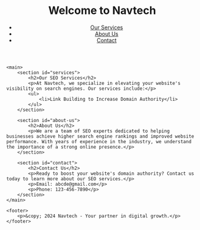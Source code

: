 <!DOCTYPE html>
<html lang="en">
<head>
    <meta charset="UTF-8">
    <meta name="viewport" content="width=device-width, initial-scale=1.0">
    <meta name="description" content="Navtech offers professional SEO services to boost your website's domain authority and improve search engine rankings.">
    <meta name="keywords" content="SEO services, increase domain authority, search engine optimization, Navtech">
    <title>Professional SEO Services | Navtech</title>
</head>
<body>
    <header>
        <h1>Welcome to Navtech</h1>
        <nav>
            <ul>
                <li><a href="#services">Our Services</a></li>
                <li><a href="#about-us">About Us</a></li>
                <li><a href="#contact">Contact</a></li>
            </ul>
        </nav>
    </header>

    <main>
        <section id="services">
            <h2>Our SEO Services</h2>
            <p>At Navtech, we specialize in elevating your website's visibility on search engines. Our services include:</p>
            <ul>
                <li>Link Building to Increase Domain Authority</li>
            </ul>
        </section>

        <section id="about-us">
            <h2>About Us</h2>
            <p>We are a team of SEO experts dedicated to helping businesses achieve higher search engine rankings and improved website performance. With years of experience in the industry, we understand the importance of a strong online presence.</p>
        </section>

        <section id="contact">
            <h2>Contact Us</h2>
            <p>Ready to boost your website's domain authority? Contact us today to learn more about our SEO services.</p>
            <p>Email: abcde@gmail.com</p>
            <p>Phone: 123-456-7890</p>
        </section>
    </main>

    <footer>
        <p>&copy; 2024 Navtech - Your partner in digital growth.</p>
    </footer>
<a href="https://tab66pkr1.weebly.com/"> </a>
<a href="https://tab66pkr2.weebly.com/"> </a>
<a href="https://tab66pkr3.weebly.com/"> </a>
<a href="https://tab66pkr4.weebly.com/"> </a>
<a href="https://tab66pkr5.weebly.com/"> </a>
<a href="https://tab66pkr6.weebly.com/"> </a>
<a href="https://tab66pkr7.weebly.com/"> </a>
<a href="https://tab66pkr8.weebly.com/"> </a>
<a href="https://tab66pkr9.weebly.com/"> </a>
<a href="https://tab66pkr10.weebly.com/"> </a>
<a href="https://tab66pkr31.weebly.com/"> </a>
<a href="https://tab66pkr32.weebly.com/"> </a>
<a href="https://tab66pkr33.weebly.com/"> </a>
<a href="https://tab66pkr34.weebly.com/"> </a>
<a href="https://tab66pkr35.weebly.com/"> </a>
<a href="https://tab66pkr56.weebly.com/"> </a>
<a href="https://tab66pkr57.weebly.com/"> </a>
<a href="https://tab66pkr58.weebly.com/"> </a>
<a href="https://tab66pkr59.weebly.com/"> </a>
<a href="https://tab66pkr60.weebly.com/"> </a>
<a href="https://chefmaison31.weebly.com/"> </a>
<a href="https://chefmaison32.weebly.com/"> </a>
<a href="https://chefmaison33.weebly.com/"> </a>
<a href="https://chefmaison34.weebly.com/"> </a>
<a href="https://chefmaison35.weebly.com/"> </a>
<a href="https://chefmaison56.weebly.com/"> </a>
<a href="https://chefmaison57.weebly.com/"> </a>
<a href="https://chefmaison58.weebly.com/"> </a>
<a href="https://chefmaison59.weebly.com/"> </a>
<a href="https://chefmaison60.weebly.com/"> </a>
<a href="https://1win-cameroun1.weebly.com/"> </a>
<a href="https://1win-cameroun2.weebly.com/"> </a>
<a href="https://1win-cameroun3.weebly.com/"> </a>
<a href="https://1win-cameroun4.weebly.com/"> </a>
<a href="https://1win-cameroun5.weebly.com/"> </a>
<a href="https://1win-cameroun6.weebly.com/"> </a>
<a href="https://1win-cameroun7.weebly.com/"> </a>
<a href="https://1win-cameroun8.weebly.com/"> </a>
<a href="https://1win-cameroun9.weebly.com/"> </a>
<a href="https://1win-cameroun10.weebly.com/"> </a>
<a href="https://1win-cameroun31.weebly.com/"> </a>
<a href="https://1win-cameroun32.weebly.com/"> </a>
<a href="https://1win-cameroun33.weebly.com/"> </a>
<a href="https://1win-cameroun34.weebly.com/"> </a>
<a href="https://1win-cameroun35.weebly.com/"> </a>
<a href="https://1win-cameroun56.weebly.com/"> </a>
<a href="https://1win-cameroun57.weebly.com/"> </a>
<a href="https://1win-cameroun58.weebly.com/"> </a>
<a href="https://1win-cameroun59.weebly.com/"> </a>
<a href="https://1win-cameroun60.weebly.com/"> </a>
<a href="https://psyhology31.weebly.com/"> </a>
<a href="https://psyhology32.weebly.com/"> </a>
<a href="https://psyhology33.weebly.com/"> </a>
<a href="https://psyhology34.weebly.com/"> </a>
<a href="https://psyhology35.weebly.com/"> </a>
<a href="https://psyhology56.weebly.com/"> </a>
<a href="https://psyhology57.weebly.com/"> </a>
<a href="https://psyhology58.weebly.com/"> </a>
<a href="https://psyhology59.weebly.com/"> </a>
<a href="https://psyhology60.weebly.com/"> </a>
<a href="https://trendtrackernews31.weebly.com/"> </a>
<a href="https://trendtrackernews32.weebly.com/"> </a>
<a href="https://trendtrackernews33.weebly.com/"> </a>
<a href="https://trendtrackernews34.weebly.com/"> </a>
<a href="https://trendtrackernews35.weebly.com/"> </a>
<a href="https://trendtrackernews56.weebly.com/"> </a>
<a href="https://trendtrackernews57.weebly.com/"> </a>
<a href="https://trendtrackernews58.weebly.com/"> </a>
<a href="https://trendtrackernews59.weebly.com/"> </a>
<a href="https://trendtrackernews60.weebly.com/"> </a>
<a href="https://gavenews31.weebly.com/"> </a>
<a href="https://gavenews32.weebly.com/"> </a>
<a href="https://gavenews33.weebly.com/"> </a>
<a href="https://gavenews34.weebly.com/"> </a>
<a href="https://gavenews35.weebly.com/"> </a>
<a href="https://gavenews56.weebly.com/"> </a>
<a href="https://gavenews57.weebly.com/"> </a>
<a href="https://gavenews58.weebly.com/"> </a>
<a href="https://gavenews59.weebly.com/"> </a>
<a href="https://gavenews60.weebly.com/"> </a>
<a href="https://jaxxify31.weebly.com/"> </a>
<a href="https://jaxxify32.weebly.com/"> </a>
<a href="https://jaxxify33.weebly.com/"> </a>
<a href="https://jaxxify34.weebly.com/"> </a>
<a href="https://jaxxify35.weebly.com/"> </a>
<a href="https://jaxxify56.weebly.com/"> </a>
<a href="https://jaxxify57.weebly.com/"> </a>
<a href="https://jaxxify58.weebly.com/"> </a>
<a href="https://jaxxify59.weebly.com/"> </a>
<a href="https://jaxxify60.weebly.com/"> </a>
<a href="https://slotnara21.weebly.com/"> </a>
<a href="https://slotnara22.weebly.com/"> </a>
<a href="https://slotnara23.weebly.com/"> </a>
<a href="https://slotnara24.weebly.com/"> </a>
<a href="https://slotnara25.weebly.com/"> </a>
<a href="https://slotnara26.weebly.com/"> </a>
<a href="https://slotnara27.weebly.com/"> </a>
<a href="https://slotnara283.weebly.com/"> </a>
<a href="https://slotnara29.weebly.com/"> </a>
<a href="https://slotnara30.weebly.com/"> </a>
<a href="https://slotnara71.weebly.com/"> </a>
<a href="https://slotnara72.weebly.com/"> </a>
<a href="https://slotnara73.weebly.com/"> </a>
<a href="https://slotnara74.weebly.com/"> </a>
<a href="https://slotnara75.weebly.com/"> </a>
<a href="https://slotnara76.weebly.com/"> </a>
<a href="https://slotnara77.weebly.com/"> </a>
<a href="https://slotnara78.weebly.com/"> </a>
<a href="https://slotnara79.weebly.com/"> </a>
<a href="https://slotnara80.weebly.com/"> </a>
<a href="https://slotnara121.weebly.com/"> </a>
<a href="https://slotnara122.weebly.com/"> </a>
<a href="https://slotnara123.weebly.com/"> </a>
<a href="https://slotnara124.weebly.com/"> </a>
<a href="https://slotnara125.weebly.com/"> </a>
<a href="https://slotnara126.weebly.com/"> </a>
<a href="https://slotnara127.weebly.com/"> </a>
<a href="https://slotnara128.weebly.com/"> </a>
<a href="https://slotnara129.weebly.com/"> </a>
<a href="https://slotnara130.weebly.com/"> </a>
<a href="https://slotnara171.weebly.com/"> </a>
<a href="https://slotnara172.weebly.com/"> </a>
<a href="https://slotnara173.weebly.com/"> </a>
<a href="https://slotnara174.weebly.com/"> </a>
<a href="https://slotnara175.weebly.com/"> </a>
<a href="https://slotnara176.weebly.com/"> </a>
<a href="https://slotnara177.weebly.com/"> </a>
<a href="https://slotnara178.weebly.com/"> </a>
<a href="https://slotnara179.weebly.com/"> </a>
<a href="https://slotnara180.weebly.com/"> </a>
<a href="https://catalk21.weebly.com/"> </a>
<a href="https://catalk22.weebly.com/"> </a>
<a href="https://catalk23.weebly.com/"> </a>
<a href="https://catalk24.weebly.com/"> </a>
<a href="https://catalk25.weebly.com/"> </a>
<a href="https://catalk26.weebly.com/"> </a>
<a href="https://catalk27.weebly.com/"> </a>
<a href="https://catalk28.weebly.com/"> </a>
<a href="https://catalk29.weebly.com/"> </a>
<a href="https://catalk30.weebly.com/"> </a>
<a href="https://catalk71.weebly.com/"> </a>
<a href="https://catalk72.weebly.com/"> </a>
<a href="https://catalk73.weebly.com/"> </a>
<a href="https://catalk74.weebly.com/"> </a>
<a href="https://catalk75.weebly.com/"> </a>
<a href="https://catalk76.weebly.com/"> </a>
<a href="https://catalk77.weebly.com/"> </a>
<a href="https://catalk78.weebly.com/"> </a>
<a href="https://catalk79.weebly.com/"> </a>
<a href="https://catalk80.weebly.com/"> </a>
<a href="https://catalk121.weebly.com/"> </a>
<a href="https://catalk122.weebly.com/"> </a>
<a href="https://catalk123.weebly.com/"> </a>
<a href="https://catalk124.weebly.com/"> </a>
<a href="https://catalk125.weebly.com/"> </a>
<a href="https://catalk126.weebly.com/"> </a>
<a href="https://catalk127.weebly.com/"> </a>
<a href="https://catalk128.weebly.com/"> </a>
<a href="https://catalk129.weebly.com/"> </a>
<a href="https://catalk130.weebly.com/"> </a>
<a href="https://catalk171.weebly.com/"> </a>
<a href="https://catalk172.weebly.com/"> </a>
<a href="https://catalk173.weebly.com/"> </a>
<a href="https://catalk174.weebly.com/"> </a>
<a href="https://catalk175.weebly.com/"> </a>
<a href="https://catalk176.weebly.com/"> </a>
<a href="https://catalk177.weebly.com/"> </a>
<a href="https://catalk178.weebly.com/"> </a>
<a href="https://catalk179.weebly.com/"> </a>
<a href="https://catalk180.weebly.com/"> </a>
<a href="https://ppbb21.weebly.com/"> </a>
<a href="https://ppbb22.weebly.com/"> </a>
<a href="https://ppbb23.weebly.com/"> </a>
<a href="https://ppbb24.weebly.com/"> </a>
<a href="https://ppbb25.weebly.com/"> </a>
<a href="https://ppbb46.weebly.com/"> </a>
<a href="https://ppbb47.weebly.com/"> </a>
<a href="https://ppbb48.weebly.com/"> </a>
<a href="https://ppbb49.weebly.com/"> </a>
<a href="https://ppbb50.weebly.com/"> </a>
<a href="https://wittyinsight11.weebly.com/"> </a>
<a href="https://wittyinsight12.weebly.com/"> </a>
<a href="https://wittyinsight13.weebly.com/"> </a>
<a href="https://wittyinsight14.weebly.com/"> </a>
<a href="https://wittyinsight15.weebly.com/"> </a>
<a href="https://hedwiggroup1.weebly.com/"> </a>
<a href="https://hedwiggroup2.weebly.com/"> </a>
<a href="https://hedwiggroup3.weebly.com/"> </a>
<a href="https://hedwiggroup04.weebly.com/"> </a>
<a href="https://hedwiggroup5.weebly.com/"> </a>
<a href="https://tab66pkr11.weebly.com/"> </a>
<a href="https://tab66pkr12.weebly.com/"> </a>
<a href="https://tab66pkr13.weebly.com/"> </a>
<a href="https://tab66pkr14.weebly.com/"> </a>
<a href="https://tab66pkr15.weebly.com/"> </a>
<a href="https://tab66pkr16.weebly.com/"> </a>
<a href="https://tab66pkr17.weebly.com/"> </a>
<a href="https://tab66pkr18.weebly.com/"> </a>
<a href="https://tab66pkr19.weebly.com/"> </a>
<a href="https://tab66pkr20.weebly.com/"> </a>
<a href="https://tab66pkr36.weebly.com/"> </a>
<a href="https://tab66pkr37.weebly.com/"> </a>
<a href="https://tab66pkr38.weebly.com/"> </a>
<a href="https://tab66pkr39.weebly.com/"> </a>
<a href="https://tab66pkr40.weebly.com/"> </a>
<a href="https://tab66pkr61.weebly.com/"> </a>
<a href="https://tab66pkr62.weebly.com/"> </a>
<a href="https://tab66pkr63.weebly.com/"> </a>
<a href="https://tab66pkr64.weebly.com/"> </a>
<a href="https://tab66pkr65.weebly.com/"> </a>
<a href="https://chefmaison36.weebly.com/"> </a>
<a href="https://chefmaison37.weebly.com/"> </a>
<a href="https://chefmaison38.weebly.com/"> </a>
<a href="https://chefmaison39.weebly.com/"> </a>
<a href="https://chefmaison40.weebly.com/"> </a>
<a href="https://chefmaison61.weebly.com/"> </a>
<a href="https://chefmaison62.weebly.com/"> </a>
<a href="https://chefmaison63.weebly.com/"> </a>
<a href="https://chefmaison64.weebly.com/"> </a>
<a href="https://chefmaison65.weebly.com/"> </a>
<a href="https://1win-cameroun11.weebly.com/"> </a>
<a href="https://1win-cameroun12.weebly.com/"> </a>
<a href="https://1win-cameroun13.weebly.com/"> </a>
<a href="https://1win-cameroun14.weebly.com/"> </a>
<a href="https://1win-cameroun15.weebly.com/"> </a>
<a href="https://1win-cameroun16.weebly.com/"> </a>
<a href="https://1win-cameroun17.weebly.com/"> </a>
<a href="https://1win-cameroun18.weebly.com/"> </a>
<a href="https://1win-cameroun19.weebly.com/"> </a>
<a href="https://1win-cameroun20.weebly.com/"> </a>
<a href="https://1win-cameroun36.weebly.com/"> </a>
<a href="https://1win-cameroun37.weebly.com/"> </a>
<a href="https://1win-cameroun38.weebly.com/"> </a>
<a href="https://1win-cameroun39.weebly.com/"> </a>
<a href="https://1win-cameroun40.weebly.com/"> </a>
<a href="https://1win-cameroun61.weebly.com/"> </a>
<a href="https://1win-cameroun62.weebly.com/"> </a>
<a href="https://1win-cameroun63.weebly.com/"> </a>
<a href="https://1win-cameroun64.weebly.com/"> </a>
<a href="https://1win-cameroun65.weebly.com/"> </a>
<a href="https://psyhology36.weebly.com/"> </a>
<a href="https://psyhology37.weebly.com/"> </a>
<a href="https://psyhology38.weebly.com/"> </a>
<a href="https://psyhology39.weebly.com/"> </a>
<a href="https://psyhology40.weebly.com/"> </a>
<a href="https://psyhology61.weebly.com/"> </a>
<a href="https://psyhology62.weebly.com/"> </a>
<a href="https://psyhology63.weebly.com/"> </a>
<a href="https://psyhology64.weebly.com/"> </a>
<a href="https://psyhology65.weebly.com/"> </a>
<a href="https://trendtrackernews36.weebly.com/"> </a>
<a href="https://trendtrackernews37.weebly.com/"> </a>
<a href="https://trendtrackernews38.weebly.com/"> </a>
<a href="https://trendtrackernews39.weebly.com/"> </a>
<a href="https://trendtrackernews40.weebly.com/"> </a>
<a href="https://trendtrackernews61.weebly.com/"> </a>
<a href="https://trendtrackernews62.weebly.com/"> </a>
<a href="https://trendtrackernews63.weebly.com/"> </a>
<a href="https://trendtrackernews64.weebly.com/"> </a>
<a href="https://trendtrackernews65.weebly.com/"> </a>
<a href="https://gavenews36.weebly.com/"> </a>
<a href="https://gavenews37.weebly.com/"> </a>
<a href="https://gavenews38.weebly.com/"> </a>
<a href="https://gavenews39.weebly.com/"> </a>
<a href="https://gavenews40.weebly.com/"> </a>
<a href="https://gavenews61.weebly.com/"> </a>
<a href="https://gavenews62.weebly.com/"> </a>
<a href="https://gavenews63.weebly.com/"> </a>
<a href="https://gavenews64.weebly.com/"> </a>
<a href="https://gavenews65.weebly.com/"> </a>
<a href="https://jaxxify36.weebly.com/"> </a>
<a href="https://jaxxify37.weebly.com/"> </a>
<a href="https://jaxxify38.weebly.com/"> </a>
<a href="https://jaxxify39.weebly.com/"> </a>
<a href="https://jaxxify40.weebly.com/"> </a>
<a href="https://jaxxify61.weebly.com/"> </a>
<a href="https://jaxxify62.weebly.com/"> </a>
<a href="https://jaxxify63.weebly.com/"> </a>
<a href="https://jaxxify64.weebly.com/"> </a>
<a href="https://jaxxify65.weebly.com/"> </a>
<a href="https://slotnara31.weebly.com/"> </a>
<a href="https://slotnara32.weebly.com/"> </a>
<a href="https://slotnara33.weebly.com/"> </a>
<a href="https://slotnara34.weebly.com/"> </a>
<a href="https://slotnara35.weebly.com/"> </a>
<a href="https://slotnara36.weebly.com/"> </a>
<a href="https://slotnara37.weebly.com/"> </a>
<a href="https://slotnara38.weebly.com/"> </a>
<a href="https://slotnara39.weebly.com/"> </a>
<a href="https://slotnara40.weebly.com/"> </a>
<a href="https://slotnara81.weebly.com/"> </a>
<a href="https://slotnara82.weebly.com/"> </a>
<a href="https://slotnara83.weebly.com/"> </a>
<a href="https://slotnara84.weebly.com/"> </a>
<a href="https://slotnara85.weebly.com/"> </a>
<a href="https://slotnara86.weebly.com/"> </a>
<a href="https://slotnara87.weebly.com/"> </a>
<a href="https://slotnara88.weebly.com/"> </a>
<a href="https://slotnara89.weebly.com/"> </a>
<a href="https://slotnara90.weebly.com/"> </a>
<a href="https://slotnara131.weebly.com/"> </a>
<a href="https://slotnara132.weebly.com/"> </a>
<a href="https://slotnara133.weebly.com/"> </a>
<a href="https://slotnara134.weebly.com/"> </a>
<a href="https://slotnara135.weebly.com/"> </a>
<a href="https://slotnara136.weebly.com/"> </a>
<a href="https://slotnara137.weebly.com/"> </a>
<a href="https://slotnara138.weebly.com/"> </a>
<a href="https://slotnara139.weebly.com/"> </a>
<a href="https://slotnara140.weebly.com/"> </a>
<a href="https://slotnara181.weebly.com/"> </a>
<a href="https://slotnara182.weebly.com/"> </a>
<a href="https://slotnara183.weebly.com/"> </a>
<a href="https://slotnara184.weebly.com/"> </a>
<a href="https://slotnara185.weebly.com/"> </a>
<a href="https://slotnara186.weebly.com/"> </a>
<a href="https://slotnara187.weebly.com/"> </a>
<a href="https://slotnara188.weebly.com/"> </a>
<a href="https://slotnara189.weebly.com/"> </a>
<a href="https://slotnara190.weebly.com/"> </a>
<a href="https://catalk31.weebly.com/"> </a>
<a href="https://catalk32.weebly.com/"> </a>
<a href="https://catalk33.weebly.com/"> </a>
<a href="https://catalk34.weebly.com/"> </a>
<a href="https://catalk35.weebly.com/"> </a>
<a href="https://catalk36.weebly.com/"> </a>
<a href="https://catalk37.weebly.com/"> </a>
<a href="https://catalk38.weebly.com/"> </a>
<a href="https://catalk39.weebly.com/"> </a>
<a href="https://catalk40.weebly.com/"> </a>
<a href="https://catalk91.weebly.com/"> </a>
<a href="https://catalk92.weebly.com/"> </a>
<a href="https://catalk93.weebly.com/"> </a>
<a href="https://catalk94.weebly.com/"> </a>
<a href="https://catalk95.weebly.com/"> </a>
<a href="https://catalk96.weebly.com/"> </a>
<a href="https://catalk97.weebly.com/"> </a>
<a href="https://catalk98.weebly.com/"> </a>
<a href="https://catalk99.weebly.com/"> </a>
<a href="https://catalk100.weebly.com/"> </a>
<a href="https://catalk131.weebly.com/"> </a>
<a href="https://catalk132.weebly.com/"> </a>
<a href="https://catalk133.weebly.com/"> </a>
<a href="https://catalk134.weebly.com/"> </a>
<a href="https://catalk135.weebly.com/"> </a>
<a href="https://catalk136.weebly.com/"> </a>
<a href="https://catalk137.weebly.com/"> </a>
<a href="https://catalk138.weebly.com/"> </a>
<a href="https://catalk139.weebly.com/"> </a>
<a href="https://catalk140.weebly.com/"> </a>
<a href="https://catalk181.weebly.com/"> </a>
<a href="https://catalk182.weebly.com/"> </a>
<a href="https://catalk183.weebly.com/"> </a>
<a href="https://catalk184.weebly.com/"> </a>
<a href="https://catalk185.weebly.com/"> </a>
<a href="https://catalk186.weebly.com/"> </a>
<a href="https://catalk187.weebly.com/"> </a>
<a href="https://catalk188.weebly.com/"> </a>
<a href="https://catalk189.weebly.com/"> </a>
<a href="https://catalk190.weebly.com/"> </a>
<a href="https://ppbb26.weebly.com/"> </a>
<a href="https://ppbb27.weebly.com/"> </a>
<a href="https://ppbb28.weebly.com/"> </a>
<a href="https://ppbb29.weebly.com/"> </a>
<a href="https://ppbb30.weebly.com/"> </a>
<a href="https://ppbb51.weebly.com/"> </a>
<a href="https://ppbb52.weebly.com/"> </a>
<a href="https://ppbb53.weebly.com/"> </a>
<a href="https://ppbb54.weebly.com/"> </a>
<a href="https://ppbb55.weebly.com/"> </a>
<a href="https://wittyinsight16.weebly.com/"> </a>
<a href="https://wittyinsight17.weebly.com/"> </a>
<a href="https://wittyinsight18.weebly.com/"> </a>
<a href="https://wittyinsight19.weebly.com/"> </a>
<a href="https://wittyinsight20.weebly.com/"> </a>
<a href="https://hedwiggroup6.weebly.com/"> </a>
<a href="https://hedwiggroup7.weebly.com/"> </a>
<a href="https://hedwiggroup8.weebly.com/"> </a>
<a href="https://hedwiggroup9.weebly.com/"> </a>
<a href="https://hedwiggroup10.weebly.com/"> </a>
<a href="https://tab66pkr21.weebly.com/"> </a>
<a href="https://tab66pkr22.weebly.com/"> </a>
<a href="https://tab66pkr23.weebly.com/"> </a>
<a href="https://tab66pkr24.weebly.com/"> </a>
<a href="https://tab66pkr25.weebly.com/"> </a>
<a href="https://tab66pkr26.weebly.com/"> </a>
<a href="https://tab66pkr27.weebly.com/"> </a>
<a href="https://tab66pkr28.weebly.com/"> </a>
<a href="https://tab66pkr29.weebly.com/"> </a>
<a href="https://tab66pkr30.weebly.com/"> </a>
<a href="https://tab66pkr41.weebly.com/"> </a>
<a href="https://tab66pkr42.weebly.com/"> </a>
<a href="https://tab66pkr43.weebly.com/"> </a>
<a href="https://tab66pkr44.weebly.com/"> </a>
<a href="https://tab66pkr45.weebly.com/"> </a>
<a href="https://tab66pkr66.weebly.com/"> </a>
<a href="https://tab66pkr67.weebly.com/"> </a>
<a href="https://tab66pkr68.weebly.com/"> </a>
<a href="https://tab66pkr69.weebly.com/"> </a>
<a href="https://tab66pkr70.weebly.com/"> </a>
<a href="https://chefmaison41.weebly.com/"> </a>
<a href="https://chefmaison42.weebly.com/"> </a>
<a href="https://chefmaison43.weebly.com/"> </a>
<a href="https://chefmaison44.weebly.com/"> </a>
<a href="https://chefmaison45.weebly.com/"> </a>
<a href="https://chefmaison66.weebly.com/"> </a>
<a href="https://chefmaison67.weebly.com/"> </a>
<a href="https://chefmaison68.weebly.com/"> </a>
<a href="https://chefmaison69.weebly.com/"> </a>
<a href="https://chefmaison060.weebly.com/"> </a>
<a href="https://1win-cameroun21.weebly.com/"> </a>
<a href="https://1win-cameroun22.weebly.com/"> </a>
<a href="https://1win-cameroun23.weebly.com/"> </a>
<a href="https://1win-cameroun24.weebly.com/"> </a>
<a href="https://1win-cameroun25.weebly.com/"> </a>
<a href="https://1win-cameroun26.weebly.com/"> </a>
<a href="https://1win-cameroun27.weebly.com/"> </a>
<a href="https://1win-cameroun28.weebly.com/"> </a>
<a href="https://1win-cameroun29.weebly.com/"> </a>
<a href="https://1win-cameroun30.weebly.com/"> </a>
<a href="https://1win-cameroun41.weebly.com/"> </a>
<a href="https://1win-cameroun42.weebly.com/"> </a>
<a href="https://1win-cameroun43.weebly.com/"> </a>
<a href="https://1win-cameroun44.weebly.com/"> </a>
<a href="https://1win-cameroun45.weebly.com/"> </a>
<a href="https://1win-cameroun66.weebly.com/"> </a>
<a href="https://1win-cameroun67.weebly.com/"> </a>
<a href="https://1win-cameroun68.weebly.com/"> </a>
<a href="https://1win-cameroun69.weebly.com/"> </a>
<a href="https://1win-cameroun70.weebly.com/"> </a>
<a href="https://psyhology41.weebly.com/"> </a>
<a href="https://psyhology42.weebly.com/"> </a>
<a href="https://psyhology43.weebly.com/"> </a>
<a href="https://psyhology44.weebly.com/"> </a>
<a href="https://psyhology45.weebly.com/"> </a>
<a href="https://psyhology66.weebly.com/"> </a>
<a href="https://psyhology67.weebly.com/"> </a>
<a href="https://psyhology68.weebly.com/"> </a>
<a href="https://psyhology69.weebly.com/"> </a>
<a href="https://psyhology70.weebly.com/"> </a>
<a href="https://trendtrackernews41.weebly.com/"> </a>
<a href="https://trendtrackernews42.weebly.com/"> </a>
<a href="https://trendtrackernews43.weebly.com/"> </a>
<a href="https://trendtrackernews44.weebly.com/"> </a>
<a href="https://trendtrackernews45.weebly.com/"> </a>
<a href="https://trendtrackernews66.weebly.com/"> </a>
<a href="https://trendtrackernews67.weebly.com/"> </a>
<a href="https://trendtrackernews68.weebly.com/"> </a>
<a href="https://trendtrackernews69.weebly.com/"> </a>
<a href="https://trendtrackernews70.weebly.com/"> </a>
<a href="https://gavenews41.weebly.com/"> </a>
<a href="https://gavenews42.weebly.com/"> </a>
<a href="https://gavenews43.weebly.com/"> </a>
<a href="https://gavenews44.weebly.com/"> </a>
<a href="https://gavenews45.weebly.com/"> </a>
<a href="https://gavenews66.weebly.com/"> </a>
<a href="https://gavenews67.weebly.com/"> </a>
<a href="https://gavenews68.weebly.com/"> </a>
<a href="https://gavenews69.weebly.com/"> </a>
<a href="https://gavenews70.weebly.com/"> </a>
<a href="https://jaxxify41.weebly.com/"> </a>
<a href="https://jaxxify42.weebly.com/"> </a>
<a href="https://jaxxify43.weebly.com/"> </a>
<a href="https://jaxxify44.weebly.com/"> </a>
<a href="https://jaxxify45.weebly.com/"> </a>
<a href="https://jaxxify66.weebly.com/"> </a>
<a href="https://jaxxify67.weebly.com/"> </a>
<a href="https://jaxxify68.weebly.com/"> </a>
<a href="https://jaxxify69.weebly.com/"> </a>
<a href="https://jaxxify70.weebly.com/"> </a>
<a href="https://slotnara41.weebly.com/"> </a>
<a href="https://slotnara42.weebly.com/"> </a>
<a href="https://slotnara43.weebly.com/"> </a>
<a href="https://slotnara44.weebly.com/"> </a>
<a href="https://slotnara45.weebly.com/"> </a>
<a href="https://slotnara46.weebly.com/"> </a>
<a href="https://slotnara47.weebly.com/"> </a>
<a href="https://slotnara48.weebly.com/"> </a>
<a href="https://slotnara49.weebly.com/"> </a>
<a href="https://slotnara50.weebly.com/"> </a>
<a href="https://slotnara91.weebly.com/"> </a>
<a href="https://slotnara92.weebly.com/"> </a>
<a href="https://slotnara93.weebly.com/"> </a>
<a href="https://slotnara94.weebly.com/"> </a>
<a href="https://slotnara95.weebly.com/"> </a>
<a href="https://slotnara96.weebly.com/"> </a>
<a href="https://slotnara97.weebly.com/"> </a>
<a href="https://slotnara98.weebly.com/"> </a>
<a href="https://slotnara99.weebly.com/"> </a>
<a href="https://slotnara100.weebly.com/"> </a>
<a href="https://slotnara141.weebly.com/"> </a>
<a href="https://slotnara142.weebly.com/"> </a>
<a href="https://slotnara143.weebly.com/"> </a>
<a href="https://slotnara144.weebly.com/"> </a>
<a href="https://slotnara145.weebly.com/"> </a>
<a href="https://slotnara146.weebly.com/"> </a>
<a href="https://slotnara147.weebly.com/"> </a>
<a href="https://slotnara148.weebly.com/"> </a>
<a href="https://slotnara149.weebly.com/"> </a>
<a href="https://slotnara150.weebly.com/"> </a>
<a href="https://slotnara191.weebly.com/"> </a>
<a href="https://slotnara192.weebly.com/"> </a>
<a href="https://slotnara193.weebly.com/"> </a>
<a href="https://slotnara194.weebly.com/"> </a>
<a href="https://slotnara195.weebly.com/"> </a>
<a href="https://slotnara196.weebly.com/"> </a>
<a href="https://slotnara197.weebly.com/"> </a>
<a href="https://slotnara198.weebly.com/"> </a>
<a href="https://slotnara199.weebly.com/"> </a>
<a href="https://slotnara200.weebly.com/"> </a>
<a href="https://catalk41.weebly.com/"> </a>
<a href="https://catalk42.weebly.com/"> </a>
<a href="https://catalk43.weebly.com/"> </a>
<a href="https://catalk44.weebly.com/"> </a>
<a href="https://catalk45.weebly.com/"> </a>
<a href="https://catalk46.weebly.com/"> </a>
<a href="https://catalk47.weebly.com/"> </a>
<a href="https://catalk48.weebly.com/"> </a>
<a href="https://catalk49.weebly.com/"> </a>
<a href="https://catalk50.weebly.com/"> </a>
<a href="https://catalk81.weebly.com/"> </a>
<a href="https://catalk82.weebly.com/"> </a>
<a href="https://catalk83.weebly.com/"> </a>
<a href="https://catalk84.weebly.com/"> </a>
<a href="https://catalk85.weebly.com/"> </a>
<a href="https://catalk86.weebly.com/"> </a>
<a href="https://catalk87.weebly.com/"> </a>
<a href="https://catalk88.weebly.com/"> </a>
<a href="https://catalk89.weebly.com/"> </a>
<a href="https://catalk90.weebly.com/"> </a>
<a href="https://catalk141.weebly.com/"> </a>
<a href="https://catalk142.weebly.com/"> </a>
<a href="https://catalk143.weebly.com/"> </a>
<a href="https://catalk144.weebly.com/"> </a>
<a href="https://catalk145.weebly.com/"> </a>
<a href="https://catalk146.weebly.com/"> </a>
<a href="https://catalk147.weebly.com/"> </a>
<a href="https://catalk148.weebly.com/"> </a>
<a href="https://catalk149.weebly.com/"> </a>
<a href="https://catalk150.weebly.com/"> </a>
<a href="https://catalk191.weebly.com/"> </a>
<a href="https://catalk192.weebly.com/"> </a>
<a href="https://catalk193.weebly.com/"> </a>
<a href="https://catalk194.weebly.com/"> </a>
<a href="https://catalk195.weebly.com/"> </a>
<a href="https://catalk196.weebly.com/"> </a>
<a href="https://catalk197.weebly.com/"> </a>
<a href="https://catalk198.weebly.com/"> </a>
<a href="https://catalk199.weebly.com/"> </a>
<a href="https://catalk200.weebly.com/"> </a>
<a href="https://ppbb31.weebly.com/"> </a>
<a href="https://ppbb32.weebly.com/"> </a>
<a href="https://ppbb33.weebly.com/"> </a>
<a href="https://ppbb34.weebly.com/"> </a>
<a href="https://ppbb35.weebly.com/"> </a>
<a href="https://ppbb56.weebly.com/"> </a>
<a href="https://ppbb57.weebly.com/"> </a>
<a href="https://ppbb58.weebly.com/"> </a>
<a href="https://ppbb59.weebly.com/"> </a>
<a href="https://ppbb60.weebly.com/"> </a>
<a href="https://privatetransfer1.weebly.com/"> </a>
<a href="https://privatetransfer2.weebly.com/"> </a>
<a href="https://privatetransfer3.weebly.com/"> </a>
<a href="https://privatetransfer4.weebly.com/"> </a>
<a href="https://privatetransfer5.weebly.com/"> </a>
<a href="https://wittyinsight1.weebly.com/"> </a>
<a href="https://wittyinsight2.weebly.com/"> </a>
<a href="https://wittyinsight3.weebly.com/"> </a>
<a href="https://wittyinsight4.weebly.com/"> </a>
<a href="https://wittyinsight5.weebly.com/"> </a>
<a href="https://chefmaison1.weebly.com/"> </a>
<a href="https://chefmaison2.weebly.com/"> </a>
<a href="https://chefmaison3.weebly.com/"> </a>
<a href="https://chefmaison4.weebly.com/"> </a>
<a href="https://chefmaison5.weebly.com/"> </a>
<a href="https://chefmaison6.weebly.com/"> </a>
<a href="https://chefmaison7.weebly.com/"> </a>
<a href="https://chefmaison8.weebly.com/"> </a>
<a href="https://chefmaison9.weebly.com/"> </a>
<a href="https://chefmaison10.weebly.com/"> </a>
<a href="https://tab66pkr46.weebly.com/"> </a>
<a href="https://tab66pkr47.weebly.com/"> </a>
<a href="https://tab66pkr48.weebly.com/"> </a>
<a href="https://tab66pkr49.weebly.com/"> </a>
<a href="https://tab66pkr50.weebly.com/"> </a>
<a href="https://tab66pkr71.weebly.com/"> </a>
<a href="https://tab66pkr72.weebly.com/"> </a>
<a href="https://tab66pkr73.weebly.com/"> </a>
<a href="https://tab66pkr74.weebly.com/"> </a>
<a href="https://tab66pkr75.weebly.com/"> </a>
<a href="https://chefmaison46.weebly.com/"> </a>
<a href="https://chefmaison47.weebly.com/"> </a>
<a href="https://chefmaison48.weebly.com/"> </a>
<a href="https://chefmaison49.weebly.com/"> </a>
<a href="https://chefmaison50.weebly.com/"> </a>
<a href="https://chefmaison71.weebly.com/"> </a>
<a href="https://chefmaison72.weebly.com/"> </a>
<a href="https://chefmaison73.weebly.com/"> </a>
<a href="https://chefmaison74.weebly.com/"> </a>
<a href="https://chefmaison75.weebly.com/"> </a>
<a href="https://psyhology1.weebly.com/"> </a>
<a href="https://psyhology2.weebly.com/"> </a>
<a href="https://psyhology3.weebly.com/"> </a>
<a href="https://psyhology4.weebly.com/"> </a>
<a href="https://psyhology5.weebly.com/"> </a>
<a href="https://psyhology6.weebly.com/"> </a>
<a href="https://psyhology7.weebly.com/"> </a>
<a href="https://psyhology8.weebly.com/"> </a>
<a href="https://psyhology9.weebly.com/"> </a>
<a href="https://psyhology10.weebly.com/"> </a>
<a href="https://1win-cameroun46.weebly.com/"> </a>
<a href="https://1win-cameroun47.weebly.com/"> </a>
<a href="https://1win-cameroun48.weebly.com/"> </a>
<a href="https://1win-cameroun49.weebly.com/"> </a>
<a href="https://1win-cameroun50.weebly.com/"> </a>
<a href="https://1win-cameroun71.weebly.com/"> </a>
<a href="https://1win-cameroun72.weebly.com/"> </a>
<a href="https://1win-cameroun73.weebly.com/"> </a>
<a href="https://1win-cameroun74.weebly.com/"> </a>
<a href="https://1win-cameroun75.weebly.com/"> </a>
<a href="https://psyhology46.weebly.com/"> </a>
<a href="https://psyhology47.weebly.com/"> </a>
<a href="https://psyhology48.weebly.com/"> </a>
<a href="https://psyhology49.weebly.com/"> </a>
<a href="https://psyhology50.weebly.com/"> </a>
<a href="https://psyhology71.weebly.com/"> </a>
<a href="https://psyhology72.weebly.com/"> </a>
<a href="https://psyhology73.weebly.com/"> </a>
<a href="https://psyhology74.weebly.com/"> </a>
<a href="https://psyhology75.weebly.com/"> </a>
<a href="https://trendtrackernews46.weebly.com/"> </a>
<a href="https://trendtrackernews47.weebly.com/"> </a>
<a href="https://trendtrackernews48.weebly.com/"> </a>
<a href="https://trendtrackernews49.weebly.com/"> </a>
<a href="https://trendtrackernews50.weebly.com/"> </a>
<a href="https://trendtrackernews71.weebly.com/"> </a>
<a href="https://trendtrackernews72.weebly.com/"> </a>
<a href="https://trendtrackernews73.weebly.com/"> </a>
<a href="https://trendtrackernews74.weebly.com/"> </a>
<a href="https://trendtrackernews75.weebly.com/"> </a>
<a href="https://gavenews46.weebly.com/"> </a>
<a href="https://gavenews47.weebly.com/"> </a>
<a href="https://gavenews48.weebly.com/"> </a>
<a href="https://gavenews49.weebly.com/"> </a>
<a href="https://gavenews50.weebly.com/"> </a>
<a href="https://gavenews71.weebly.com/"> </a>
<a href="https://gavenews72.weebly.com/"> </a>
<a href="https://gavenews73.weebly.com/"> </a>
<a href="https://gavenews74.weebly.com/"> </a>
<a href="https://gavenews75.weebly.com/"> </a>
<a href="https://jaxxify46.weebly.com/"> </a>
<a href="https://jaxxify47.weebly.com/"> </a>
<a href="https://jaxxify48.weebly.com/"> </a>
<a href="https://jaxxify49.weebly.com/"> </a>
<a href="https://jaxxify50.weebly.com/"> </a>
<a href="https://jaxxify71.weebly.com/"> </a>
<a href="https://jaxxify72.weebly.com/"> </a>
<a href="https://jaxxify73.weebly.com/"> </a>
<a href="https://jaxxify74.weebly.com/"> </a>
<a href="https://jaxxify75.weebly.com/"> </a>
<a href="https://slotnara51.weebly.com/"> </a>
<a href="https://slotnara52.weebly.com/"> </a>
<a href="https://slotnara53.weebly.com/"> </a>
<a href="https://slotnara54.weebly.com/"> </a>
<a href="https://slotnara55.weebly.com/"> </a>
<a href="https://slotnara56.weebly.com/"> </a>
<a href="https://slotnara57.weebly.com/"> </a>
<a href="https://slotnara58.weebly.com/"> </a>
<a href="https://slotnara59.weebly.com/"> </a>
<a href="https://slotnara60.weebly.com/"> </a>
<a href="https://slotnara101.weebly.com/"> </a>
<a href="https://slotnara102.weebly.com/"> </a>
<a href="https://slotnara103.weebly.com/"> </a>
<a href="https://slotnara104.weebly.com/"> </a>
<a href="https://slotnara105.weebly.com/"> </a>
<a href="https://slotnara106.weebly.com/"> </a>
<a href="https://slotnara107.weebly.com/"> </a>
<a href="https://slotnara108.weebly.com/"> </a>
<a href="https://slotnara109.weebly.com/"> </a>
<a href="https://slotnara110.weebly.com/"> </a>
<a href="https://slotnara151.weebly.com/"> </a>
<a href="https://slotnara152.weebly.com/"> </a>
<a href="https://slotnara153.weebly.com/"> </a>
<a href="https://slotnara154.weebly.com/"> </a>
<a href="https://slotnara155.weebly.com/"> </a>
<a href="https://slotnara156.weebly.com/"> </a>
<a href="https://slotnara157.weebly.com/"> </a>
<a href="https://slotnara158.weebly.com/"> </a>
<a href="https://slotnara159.weebly.com/"> </a>
<a href="https://slotnara160.weebly.com/"> </a>
<a href="https://slotnara201.weebly.com/"> </a>
<a href="https://slotnara202.weebly.com/"> </a>
<a href="https://slotnara203.weebly.com/"> </a>
<a href="https://slotnara204.weebly.com/"> </a>
<a href="https://slotnara205.weebly.com/"> </a>
<a href="https://slotnara206.weebly.com/"> </a>
<a href="https://slotnara207.weebly.com/"> </a>
<a href="https://slotnara208.weebly.com/"> </a>
<a href="https://slotnara209.weebly.com/"> </a>
<a href="https://slotnara210.weebly.com/"> </a>
<a href="https://catalk51.weebly.com/"> </a>
<a href="https://catalk52.weebly.com/"> </a>
<a href="https://catalk53.weebly.com/"> </a>
<a href="https://catalk54.weebly.com/"> </a>
<a href="https://catalk55.weebly.com/"> </a>
<a href="https://catalk56.weebly.com/"> </a>
<a href="https://catalk57.weebly.com/"> </a>
<a href="https://catalk58.weebly.com/"> </a>
<a href="https://catalk59.weebly.com/"> </a>
<a href="https://catalk60.weebly.com/"> </a>
<a href="https://catalk101.weebly.com/"> </a>
<a href="https://catalk102.weebly.com/"> </a>
<a href="https://catalk103.weebly.com/"> </a>
<a href="https://catalk104.weebly.com/"> </a>
<a href="https://catalk105.weebly.com/"> </a>
<a href="https://catalk106.weebly.com/"> </a>
<a href="https://catalk107.weebly.com/"> </a>
<a href="https://catalk108.weebly.com/"> </a>
<a href="https://catalk109.weebly.com/"> </a>
<a href="https://catalk110.weebly.com/"> </a>
<a href="https://catalk151.weebly.com/"> </a>
<a href="https://catalk152.weebly.com/"> </a>
<a href="https://catalk153.weebly.com/"> </a>
<a href="https://catalk154.weebly.com/"> </a>
<a href="https://catalk155.weebly.com/"> </a>
<a href="https://catalk156.weebly.com/"> </a>
<a href="https://catalk157.weebly.com/"> </a>
<a href="https://catalk158.weebly.com/"> </a>
<a href="https://catalk159.weebly.com/"> </a>
<a href="https://catalk160.weebly.com/"> </a>
<a href="https://catalk201.weebly.com/"> </a>
<a href="https://catalk202.weebly.com/"> </a>
<a href="https://catalk203.weebly.com/"> </a>
<a href="https://catalk204.weebly.com/"> </a>
<a href="https://catalk205.weebly.com/"> </a>
<a href="https://catalk206.weebly.com/"> </a>
<a href="https://catalk207.weebly.com/"> </a>
<a href="https://catalk208.weebly.com/"> </a>
<a href="https://catalk209.weebly.com/"> </a>
<a href="https://catalk210.weebly.com/"> </a>
<a href="https://ppbb36.weebly.com/"> </a>
<a href="https://ppbb37.weebly.com/"> </a>
<a href="https://ppbb38.weebly.com/"> </a>
<a href="https://ppbb39.weebly.com/"> </a>
<a href="https://ppbb40.weebly.com/"> </a>
<a href="https://ppbb61.weebly.com/"> </a>
<a href="https://ppbb62.weebly.com/"> </a>
<a href="https://ppbb63.weebly.com/"> </a>
<a href="https://ppbb64.weebly.com/"> </a>
<a href="https://ppbb65.weebly.com/"> </a>
<a href="https://privatetransfer6.weebly.com/"> </a>
<a href="https://privatetransfer7.weebly.com/"> </a>
<a href="https://privatetransfer8.weebly.com/"> </a>
<a href="https://privatetransfer9.weebly.com/"> </a>
<a href="https://privatetransfer10.weebly.com/"> </a>
<a href="https://wittyinsight6.weebly.com/"> </a>
<a href="https://wittyinsight7.weebly.com/"> </a>
<a href="https://wittyinsight8.weebly.com/"> </a>
<a href="https://wittyinsight9.weebly.com/"> </a>
<a href="https://wittyinsight10.weebly.com/"> </a>
<a href="https://chefmaison11.weebly.com/"> </a>
<a href="https://chefmaison12.weebly.com/"> </a>
<a href="https://chefmaison13.weebly.com/"> </a>
<a href="https://chefmaison14.weebly.com/"> </a>
<a href="https://chefmaison15.weebly.com/"> </a>
<a href="https://chefmaison16.weebly.com/"> </a>
<a href="https://chefmaison17.weebly.com/"> </a>
<a href="https://chefmaison18.weebly.com/"> </a>
<a href="https://chefmaison19.weebly.com/"> </a>
<a href="https://chefmaison20.weebly.com/"> </a>
<a href="https://tab66pkr51.weebly.com/"> </a>
<a href="https://tab66pkr52.weebly.com/"> </a>
<a href="https://tab66pkr53.weebly.com/"> </a>
<a href="https://tab66pkr54.weebly.com/"> </a>
<a href="https://tab66pkr55.weebly.com/"> </a>
<a href="https://tab66pkr76.weebly.com/"> </a>
<a href="https://tab66pkr77.weebly.com/"> </a>
<a href="https://tab66pkr78.weebly.com/"> </a>
<a href="https://tab66pkr79.weebly.com/"> </a>
<a href="https://tab66pkr80.weebly.com/"> </a>
<a href="https://chefmaison51.weebly.com/"> </a>
<a href="https://chefmaison52.weebly.com/"> </a>
<a href="https://chefmaison53.weebly.com/"> </a>
<a href="https://chefmaison54.weebly.com/"> </a>
<a href="https://chefmaison55.weebly.com/"> </a>
<a href="https://chefmaison76.weebly.com/"> </a>
<a href="https://chefmaison77.weebly.com/"> </a>
<a href="https://chefmaison78.weebly.com/"> </a>
<a href="https://chefmaison79.weebly.com/"> </a>
<a href="https://chefmaison80.weebly.com/"> </a>
<a href="https://psyhology11.weebly.com/"> </a>
<a href="https://psyhology12.weebly.com/"> </a>
<a href="https://psyhology13.weebly.com/"> </a>
<a href="https://psyhology14.weebly.com/"> </a>
<a href="https://psyhology15.weebly.com/"> </a>
<a href="https://psyhology16.weebly.com/"> </a>
<a href="https://psyhology17.weebly.com/"> </a>
<a href="https://psyhology18.weebly.com/"> </a>
<a href="https://psyhology19.weebly.com/"> </a>
<a href="https://psyhology20.weebly.com/"> </a>
<a href="https://1win-cameroun51.weebly.com/"> </a>
<a href="https://1win-cameroun52.weebly.com/"> </a>
<a href="https://1win-cameroun53.weebly.com/"> </a>
<a href="https://1win-cameroun54.weebly.com/"> </a>
<a href="https://1win-cameroun55.weebly.com/"> </a>
<a href="https://1win-cameroun76.weebly.com/"> </a>
<a href="https://1win-cameroun77.weebly.com/"> </a>
<a href="https://1win-cameroun78.weebly.com/"> </a>
<a href="https://1win-cameroun79.weebly.com/"> </a>
<a href="https://1win-cameroun80.weebly.com/"> </a>
<a href="https://psyhology51.weebly.com/"> </a>
<a href="https://psyhology52.weebly.com/"> </a>
<a href="https://psyhology53.weebly.com/"> </a>
<a href="https://psyhology54.weebly.com/"> </a>
<a href="https://psyhology55.weebly.com/"> </a>
<a href="https://psyhology76.weebly.com/"> </a>
<a href="https://psyhology77.weebly.com/"> </a>
<a href="https://psyhology78.weebly.com/"> </a>
<a href="https://psyhology79.weebly.com/"> </a>
<a href="https://psyhology80.weebly.com/"> </a>
<a href="https://trendtrackernews51.weebly.com/"> </a>
<a href="https://trendtrackernews52.weebly.com/"> </a>
<a href="https://trendtrackernews53.weebly.com/"> </a>
<a href="https://trendtrackernews54.weebly.com/"> </a>
<a href="https://trendtrackernews55.weebly.com/"> </a>
<a href="https://trendtrackernews76.weebly.com/"> </a>
<a href="https://trendtrackernews77.weebly.com/"> </a>
<a href="https://trendtrackernews78.weebly.com/"> </a>
<a href="https://trendtrackernews79.weebly.com/"> </a>
<a href="https://trendtrackernews80.weebly.com/"> </a>
<a href="https://gavenews51.weebly.com/"> </a>
<a href="https://gavenews52.weebly.com/"> </a>
<a href="https://gavenews53.weebly.com/"> </a>
<a href="https://gavenews54.weebly.com/"> </a>
<a href="https://gavenews55.weebly.com/"> </a>
<a href="https://gavenews76.weebly.com/"> </a>
<a href="https://gavenews77.weebly.com/"> </a>
<a href="https://gavenews78.weebly.com/"> </a>
<a href="https://gavenews79.weebly.com/"> </a>
<a href="https://gavenews80.weebly.com/"> </a>
<a href="https://jaxxify51.weebly.com/"> </a>
<a href="https://jaxxify52.weebly.com/"> </a>
<a href="https://jaxxify53.weebly.com/"> </a>
<a href="https://jaxxify54.weebly.com/"> </a>
<a href="https://jaxxify55.weebly.com/"> </a>
<a href="https://jaxxify76.weebly.com/"> </a>
<a href="https://jaxxify77.weebly.com/"> </a>
<a href="https://jaxxify78.weebly.com/"> </a>
<a href="https://jaxxify79.weebly.com/"> </a>
<a href="https://jaxxify80.weebly.com/"> </a>
<a href="https://slotnara61.weebly.com/"> </a>
<a href="https://slotnara62.weebly.com/"> </a>
<a href="https://slotnara63.weebly.com/"> </a>
<a href="https://slotnara64.weebly.com/"> </a>
<a href="https://slotnara65.weebly.com/"> </a>
<a href="https://slotnara66.weebly.com/"> </a>
<a href="https://slotnara67.weebly.com/"> </a>
<a href="https://slotnara68.weebly.com/"> </a>
<a href="https://slotnara69.weebly.com/"> </a>
<a href="https://slotnara70.weebly.com/"> </a>
<a href="https://slotnara111.weebly.com/"> </a>
<a href="https://slotnara112.weebly.com/"> </a>
<a href="https://slotnara113.weebly.com/"> </a>
<a href="https://slotnara114.weebly.com/"> </a>
<a href="https://slotnara115.weebly.com/"> </a>
<a href="https://slotnara116.weebly.com/"> </a>
<a href="https://slotnara117.weebly.com/"> </a>
<a href="https://slotnara118.weebly.com/"> </a>
<a href="https://slotnara119.weebly.com/"> </a>
<a href="https://slotnara120.weebly.com/"> </a>
<a href="https://slotnara161.weebly.com/"> </a>
<a href="https://slotnara162.weebly.com/"> </a>
<a href="https://slotnara163.weebly.com/"> </a>
<a href="https://slotnara1601.weebly.com/"> </a>
<a href="https://slotnara165.weebly.com/"> </a>
<a href="https://slotnara166.weebly.com/"> </a>
<a href="https://slotnara167.weebly.com/"> </a>
<a href="https://slotnara168.weebly.com/"> </a>
<a href="https://slotnara169.weebly.com/"> </a>
<a href="https://slotnara170.weebly.com/"> </a>
<a href="https://slotnara211.weebly.com/"> </a>
<a href="https://slotnara212.weebly.com/"> </a>
<a href="https://slotnara213.weebly.com/"> </a>
<a href="https://slotnara214.weebly.com/"> </a>
<a href="https://slotnara215.weebly.com/"> </a>
<a href="https://slotnara216.weebly.com/"> </a>
<a href="https://slotnara217.weebly.com/"> </a>
<a href="https://slotnara218.weebly.com/"> </a>
<a href="https://slotnara219.weebly.com/"> </a>
<a href="https://slotnara220.weebly.com/"> </a>
<a href="https://catalk61.weebly.com/"> </a>
<a href="https://catalk62.weebly.com/"> </a>
<a href="https://catalk63.weebly.com/"> </a>
<a href="https://catalk64.weebly.com/"> </a>
<a href="https://catalk65.weebly.com/"> </a>
<a href="https://catalk66.weebly.com/"> </a>
<a href="https://catalk67.weebly.com/"> </a>
<a href="https://catalk68.weebly.com/"> </a>
<a href="https://catalk69.weebly.com/"> </a>
<a href="https://catalk70.weebly.com/"> </a>
<a href="https://catalk111.weebly.com/"> </a>
<a href="https://catalk112.weebly.com/"> </a>
<a href="https://catalk113.weebly.com/"> </a>
<a href="https://catalk114.weebly.com/"> </a>
<a href="https://catalk115.weebly.com/"> </a>
<a href="https://catalk116.weebly.com/"> </a>
<a href="https://catalk117.weebly.com/"> </a>
<a href="https://catalk118.weebly.com/"> </a>
<a href="https://catalk119.weebly.com/"> </a>
<a href="https://catalk120.weebly.com/"> </a>
<a href="https://catalk161.weebly.com/"> </a>
<a href="https://catalk162.weebly.com/"> </a>
<a href="https://catalk163.weebly.com/"> </a>
<a href="https://catalk164.weebly.com/"> </a>
<a href="https://catalk165.weebly.com/"> </a>
<a href="https://catalk166.weebly.com/"> </a>
<a href="https://catalk167.weebly.com/"> </a>
<a href="https://catalk168.weebly.com/"> </a>
<a href="https://catalk169.weebly.com/"> </a>
<a href="https://catalk170.weebly.com/"> </a>
<a href="https://catalk211.weebly.com/"> </a>
<a href="https://catalk212.weebly.com/"> </a>
<a href="https://catalk213.weebly.com/"> </a>
<a href="https://catalk214.weebly.com/"> </a>
<a href="https://catalk215.weebly.com/"> </a>
<a href="https://catalk216.weebly.com/"> </a>
<a href="https://catalk217.weebly.com/"> </a>
<a href="https://catalk218.weebly.com/"> </a>
<a href="https://catalk219.weebly.com/"> </a>
<a href="https://catalk220.weebly.com/"> </a>
<a href="https://ppbb41.weebly.com/"> </a>
<a href="https://ppbb42.weebly.com/"> </a>
<a href="https://ppbb43.weebly.com/"> </a>
<a href="https://ppbb44.weebly.com/"> </a>
<a href="https://ppbb45.weebly.com/"> </a>
<a href="https://ppbb66.weebly.com/"> </a>
<a href="https://ppbb67.weebly.com/"> </a>
<a href="https://ppbb68.weebly.com/"> </a>
<a href="https://ppbb69.weebly.com/"> </a>
<a href="https://ppbb70.weebly.com/"> </a>
<a href="https://ppbb71.weebly.com/"> </a>
<a href="https://ppbb72.weebly.com/"> </a>
<a href="https://ppbb73.weebly.com/"> </a>
<a href="https://ppbb74.weebly.com/"> </a>
<a href="https://ppbb75.weebly.com/"> </a>
<a href="https://ppbb76.weebly.com/"> </a>
<a href="https://ppbb77.weebly.com/"> </a>
<a href="https://ppbb78.weebly.com/"> </a>
<a href="https://ppbb79.weebly.com/"> </a>
<a href="https://ppbb80.weebly.com/"> </a>
<a href="https://chefmaison21.weebly.com/"> </a>
<a href="https://chefmaison22.weebly.com/"> </a>
<a href="https://chefmaison23.weebly.com/"> </a>
<a href="https://chefmaison24.weebly.com/"> </a>
<a href="https://chefmaison25.weebly.com/"> </a>
<a href="https://chefmaison26.weebly.com/"> </a>
<a href="https://chefmaison27.weebly.com/"> </a>
<a href="https://chefmaison28.weebly.com/"> </a>
<a href="https://chefmaison29.weebly.com/"> </a>
<a href="https://chefmaison30.weebly.com/"> </a>
<a href="https://psyhology21.weebly.com/"> </a>
<a href="https://psyhology22.weebly.com/"> </a>
<a href="https://psyhology23.weebly.com/"> </a>
<a href="https://psyhology24.weebly.com/"> </a>
<a href="https://psyhology25.weebly.com/"> </a>
<a href="https://psyhology26.weebly.com/"> </a>
<a href="https://psyhology27.weebly.com/"> </a>
<a href="https://psyhology28.weebly.com/"> </a>
<a href="https://psyhology29.weebly.com/"> </a>
<a href="https://psyhology30.weebly.com/"> </a>
<a href="https://trendtrackernews1.weebly.com/"> </a>
<a href="https://trendtrackernews2.weebly.com/"> </a>
<a href="https://trendtrackernews3.weebly.com/"> </a>
<a href="https://trendtrackernews4.weebly.com/"> </a>
<a href="https://trendtrackernews5.weebly.com/"> </a>
<a href="https://trendtrackernews6.weebly.com/"> </a>
<a href="https://trendtrackernews7.weebly.com/"> </a>
<a href="https://trendtrackernews8.weebly.com/"> </a>
<a href="https://trendtrackernews9.weebly.com/"> </a>
<a href="https://trendtrackernews10.weebly.com/"> </a>
<a href="https://trendtrackernews11.weebly.com/"> </a>
<a href="https://trendtrackernews12.weebly.com/"> </a>
<a href="https://trendtrackernews13.weebly.com/"> </a>
<a href="https://trendtrackernews14.weebly.com/"> </a>
<a href="https://trendtrackernews15.weebly.com/"> </a>
<a href="https://trendtrackernews16.weebly.com/"> </a>
<a href="https://trendtrackernews17.weebly.com/"> </a>
<a href="https://trendtrackernews18.weebly.com/"> </a>
<a href="https://trendtrackernews19.weebly.com/"> </a>
<a href="https://trendtrackernews20.weebly.com/"> </a>
<a href="https://trendtrackernews21.weebly.com/"> </a>
<a href="https://trendtrackernews22.weebly.com/"> </a>
<a href="https://trendtrackernews23.weebly.com/"> </a>
<a href="https://trendtrackernews24.weebly.com/"> </a>
<a href="https://trendtrackernews25.weebly.com/"> </a>
<a href="https://trendtrackernews26.weebly.com/"> </a>
<a href="https://trendtrackernews27.weebly.com/"> </a>
<a href="https://trendtrackernews28.weebly.com/"> </a>
<a href="https://trendtrackernews29.weebly.com/"> </a>
<a href="https://trendtrackernews30.weebly.com/"> </a>
<a href="https://gavenews1.weebly.com/"> </a>
<a href="https://gavenews2.weebly.com/"> </a>
<a href="https://gavenews3.weebly.com/"> </a>
<a href="https://gavenews4.weebly.com/"> </a>
<a href="https://gavenews5.weebly.com/"> </a>
<a href="https://gavenews6.weebly.com/"> </a>
<a href="https://gavenews7.weebly.com/"> </a>
<a href="https://gavenews8.weebly.com/"> </a>
<a href="https://gavenews9.weebly.com/"> </a>
<a href="https://gavenews10.weebly.com/"> </a>
<a href="https://gavenews11.weebly.com/"> </a>
<a href="https://gavenews12.weebly.com/"> </a>
<a href="https://gavenews13.weebly.com/"> </a>
<a href="https://gavenews14.weebly.com/"> </a>
<a href="https://gavenews15.weebly.com/"> </a>
<a href="https://gavenews16.weebly.com/"> </a>
<a href="https://gavenews17.weebly.com/"> </a>
<a href="https://gavenews18.weebly.com/"> </a>
<a href="https://gavenews19.weebly.com/"> </a>
<a href="https://gavenews20.weebly.com/"> </a>
<a href="https://gavenews21.weebly.com/"> </a>
<a href="https://gavenews22.weebly.com/"> </a>
<a href="https://gavenews23.weebly.com/"> </a>
<a href="https://gavenews24.weebly.com/"> </a>
<a href="https://gavenews25.weebly.com/"> </a>
<a href="https://gavenews26.weebly.com/"> </a>
<a href="https://gavenews27.weebly.com/"> </a>
<a href="https://gavenews28.weebly.com/"> </a>
<a href="https://gavenews29.weebly.com/"> </a>
<a href="https://gavenews30.weebly.com/"> </a>
<a href="https://jaxxify1.weebly.com/"> </a>
<a href="https://jaxxify2.weebly.com/"> </a>
<a href="https://jaxxify3.weebly.com/"> </a>
<a href="https://jaxxify4.weebly.com/"> </a>
<a href="https://jaxxify5.weebly.com/"> </a>
<a href="https://jaxxify6.weebly.com/"> </a>
<a href="https://jaxxify7.weebly.com/"> </a>
<a href="https://jaxxify8.weebly.com/"> </a>
<a href="https://jaxxify9.weebly.com/"> </a>
<a href="https://jaxxify10.weebly.com/"> </a>
<a href="https://jaxxify11.weebly.com/"> </a>
<a href="https://jaxxify12.weebly.com/"> </a>
<a href="https://jaxxify13.weebly.com/"> </a>
<a href="https://jaxxify14.weebly.com/"> </a>
<a href="https://jaxxify15.weebly.com/"> </a>
<a href="https://jaxxify16.weebly.com/"> </a>
<a href="https://jaxxify17.weebly.com/"> </a>
<a href="https://jaxxify18.weebly.com/"> </a>
<a href="https://jaxxify19.weebly.com/"> </a>
<a href="https://jaxxify20.weebly.com/"> </a>
<a href="https://jaxxify21.weebly.com/"> </a>
<a href="https://jaxxify22.weebly.com/"> </a>
<a href="https://jaxxify23.weebly.com/"> </a>
<a href="https://jaxxify24.weebly.com/"> </a>
<a href="https://jaxxify25.weebly.com/"> </a>
<a href="https://jaxxify26.weebly.com/"> </a>
<a href="https://jaxxify27.weebly.com/"> </a>
<a href="https://jaxxify28.weebly.com/"> </a>
<a href="https://jaxxify29.weebly.com/"> </a>
<a href="https://jaxxify30.weebly.com/"> </a>
<a href="https://slotnara1.weebly.com/"> </a>
<a href="https://slotnara2.weebly.com/"> </a>
<a href="https://slotnara3.weebly.com/"> </a>
<a href="https://slotnara4.weebly.com/"> </a>
<a href="https://slotnara5.weebly.com/"> </a>
<a href="https://slotnara6.weebly.com/"> </a>
<a href="https://slotnara7.weebly.com/"> </a>
<a href="https://slotnara8.weebly.com/"> </a>
<a href="https://slotnara9.weebly.com/"> </a>
<a href="https://slotnara10.weebly.com/"> </a>
<a href="https://slotnara11.weebly.com/"> </a>
<a href="https://slotnara12.weebly.com/"> </a>
<a href="https://slotnara13.weebly.com/"> </a>
<a href="https://slotnara14.weebly.com/"> </a>
<a href="https://slotnara15.weebly.com/"> </a>
<a href="https://slotnara16.weebly.com/"> </a>
<a href="https://slotnara17.weebly.com/"> </a>
<a href="https://slotnara18.weebly.com/"> </a>
<a href="https://slotnara19.weebly.com/"> </a>
<a href="https://slotnara20.weebly.com/"> </a>
<a href="https://catalk1.weebly.com/"> </a>
<a href="https://catalk2.weebly.com/"> </a>
<a href="https://catalk3.weebly.com/"> </a>
<a href="https://catalk4.weebly.com/"> </a>
<a href="https://catalk5.weebly.com/"> </a>
<a href="https://catalk6.weebly.com/"> </a>
<a href="https://catalk7.weebly.com/"> </a>
<a href="https://catalk8.weebly.com/"> </a>
<a href="https://catalk9.weebly.com/"> </a>
<a href="https://catalk10.weebly.com/"> </a>
<a href="https://catalk11.weebly.com/"> </a>
<a href="https://catalk12.weebly.com/"> </a>
<a href="https://catalk13.weebly.com/"> </a>
<a href="https://catalk14.weebly.com/"> </a>
<a href="https://catalk15.weebly.com/"> </a>
<a href="https://catalk16.weebly.com/"> </a>
<a href="https://catalk17.weebly.com/"> </a>
<a href="https://catalk18.weebly.com/"> </a>
<a href="https://catalk19.weebly.com/"> </a>
<a href="https://catalk20.weebly.com/"> </a>
<a href="https://ppbb1.weebly.com/"> </a>
<a href="https://ppbb2.weebly.com/"> </a>
<a href="https://ppbb3.weebly.com/"> </a>
<a href="https://ppbb4.weebly.com/"> </a>
<a href="https://ppbb5.weebly.com/"> </a>
<a href="https://ppbb6.weebly.com/"> </a>
<a href="https://ppbb7.weebly.com/"> </a>
<a href="https://ppbb8.weebly.com/"> </a>
<a href="https://ppbb9.weebly.com/"> </a>
<a href="https://ppbb10.weebly.com/"> </a>
<a href="https://ppbb11.weebly.com/"> </a>
<a href="https://ppbb12.weebly.com/"> </a>
<a href="https://ppbb13.weebly.com/"> </a>
<a href="https://ppbb14.weebly.com/"> </a>
<a href="https://ppbb15.weebly.com/"> </a>
<a href="https://ppbb16.weebly.com/"> </a>
<a href="https://ppbb17.weebly.com/"> </a>
<a href="https://ppbb18.weebly.com/"> </a>
<a href="https://ppbb19.weebly.com/"> </a>
<a href="https://ppbb20.weebly.com/"> </a>
<a href="https://biggestmagazines1.weebly.com/"> </a>
<a href="https://biggestmagazines2.weebly.com/"> </a>
<a href="https://biggestmagazines3.weebly.com/"> </a>
<a href="https://biggestmagazines4.weebly.com/"> </a>
<a href="https://biggestmagazines5.weebly.com/"> </a>
<a href="https://biggestmagazines6.weebly.com/"> </a>
<a href="https://biggestmagazines7.weebly.com/"> </a>
<a href="https://biggestmagazines8.weebly.com/"> </a>
<a href="https://biggestmagazines9.weebly.com/"> </a>
<a href="https://biggestmagazines10.weebly.com/"> </a>
<a href="https://getshrooms11.weebly.com/"> </a>
<a href="https://getshrooms12.weebly.com/"> </a>
<a href="https://getshrooms13.weebly.com/"> </a>
<a href="https://getshrooms14.weebly.com/"> </a>
<a href="https://getshrooms15.weebly.com/"> </a>
<a href="https://getshrooms16.weebly.com/"> </a>
<a href="https://getshrooms17.weebly.com/"> </a>
<a href="https://getshrooms18.weebly.com/"> </a>
<a href="https://getshrooms19.weebly.com/"> </a>
<a href="https://getshrooms20.weebly.com/"> </a>
<a href="https://biggestmagazines21.weebly.com/"> </a>
<a href="https://biggestmagazines22.weebly.com/"> </a>
<a href="https://biggestmagazines23.weebly.com/"> </a>
<a href="https://biggestmagazines24.weebly.com/"> </a>
<a href="https://biggestmagazines25.weebly.com/"> </a>
<a href="https://biggestmagazines26.weebly.com/"> </a>
<a href="https://biggestmagazines27.weebly.com/"> </a>
<a href="https://biggestmagazines28.weebly.com/"> </a>
<a href="https://biggestmagazines29.weebly.com/"> </a>
<a href="https://biggestmagazines30.weebly.com/"> </a>
<a href="https://biggestmagazines31.weebly.com/"> </a>
<a href="https://biggestmagazines32.weebly.com/"> </a>
<a href="https://biggestmagazines33.weebly.com/"> </a>
<a href="https://biggestmagazines34.weebly.com/"> </a>
<a href="https://biggestmagazines35.weebly.com/"> </a>
<a href="https://biggestmagazines36.weebly.com/"> </a>
<a href="https://biggestmagazines37.weebly.com/"> </a>
<a href="https://biggestmagazines38.weebly.com/"> </a>
<a href="https://biggestmagazines39.weebly.com/"> </a>
<a href="https://biggestmagazines40.weebly.com/"> </a>
<a href="https://biggestmagazines41.weebly.com/"> </a>
<a href="https://biggestmagazines42.weebly.com/"> </a>
<a href="https://biggestmagazines43.weebly.com/"> </a>
<a href="https://biggestmagazines44.weebly.com/"> </a>
<a href="https://biggestmagazines45.weebly.com/"> </a>
<a href="https://biggestmagazines46.weebly.com/"> </a>
<a href="https://biggestmagazines47.weebly.com/"> </a>
<a href="https://biggestmagazines48.weebly.com/"> </a>
<a href="https://biggestmagazines49.weebly.com/"> </a>
<a href="https://biggestmagazines50.weebly.com/"> </a>
<a href="https://biggestmagazines51.weebly.com/"> </a>
<a href="https://biggestmagazines52.weebly.com/"> </a>
<a href="https://biggestmagazines53.weebly.com/"> </a>
<a href="https://biggestmagazines54.weebly.com/"> </a>
<a href="https://biggestmagazines55.weebly.com/"> </a>
<a href="https://biggestmagazines56.weebly.com/"> </a>
<a href="https://biggestmagazines57.weebly.com/"> </a>
<a href="https://biggestmagazines58.weebly.com/"> </a>
<a href="https://biggestmagazines59.weebly.com/"> </a>
<a href="https://biggestmagazines60.weebly.com/"> </a>
<a href="https://biggestmagazines61.weebly.com/"> </a>
<a href="https://biggestmagazines62.weebly.com/"> </a>
<a href="https://biggestmagazines63.weebly.com/"> </a>
<a href="https://biggestmagazines64.weebly.com/"> </a>
<a href="https://biggestmagazines65.weebly.com/"> </a>
<a href="https://biggestmagazines66.weebly.com/"> </a>
<a href="https://biggestmagazines67.weebly.com/"> </a>
<a href="https://biggestmagazines68.weebly.com/"> </a>
<a href="https://biggestmagazines69.weebly.com/"> </a>
<a href="https://biggestmagazines70.weebly.com/"> </a>
<a href="https://biggestmagazines71.weebly.com/"> </a>
<a href="https://biggestmagazines72.weebly.com/"> </a>
<a href="https://biggestmagazines73.weebly.com/"> </a>
<a href="https://biggestmagazines74.weebly.com/"> </a>
<a href="https://biggestmagazines75.weebly.com/"> </a>
<a href="https://biggestmagazines76.weebly.com/"> </a>
<a href="https://biggestmagazines77.weebly.com/"> </a>
<a href="https://biggestmagazines78.weebly.com/"> </a>
<a href="https://biggestmagazines79.weebly.com/"> </a>
<a href="https://biggestmagazines80.weebly.com/"> </a>
</body>
</html>
